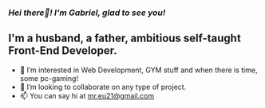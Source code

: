 ### _Hei there👋!  I'm Gabriel, glad to see you!_

## I'm a husband, a father, ambitious self-taught Front-End Developer.
- 👀 I’m interested in Web Development, GYM stuff and when there is time, some pc-gaming!
- 💞️ I’m looking to collaborate on any type of project.
- 📫 You can say hi at mr.eu21@gmail.com 












<!---
mihai-gabriel1/mihai-gabriel1 is a ✨ special ✨ repository because its `README.md` (this file) appears on your GitHub profile.
You can click the Preview link to take a look at your changes.
--->
